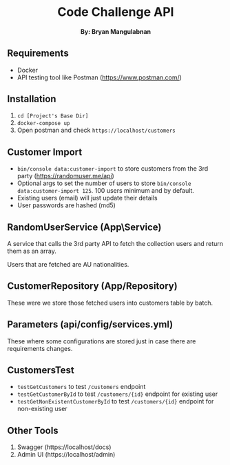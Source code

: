 <h1 align="center">Code Challenge API</h1>
<h4 align="center">By: Bryan Mangulabnan</h4>

## Requirements
- Docker
- API testing tool like Postman (https://www.postman.com/)

## Installation
1. `cd [Project's Base Dir]`
2. `docker-compose up`
3. Open postman and check `https://localhost/customers`

## Customer Import
- `bin/console data:customer-import` to store customers from the 3rd party (https://randomuser.me/api)
- Optional args to set the number of users to store `bin/console data:customer-import 125`. 100 users minimum and by default.
- Existing users (email) will just update their details
- User passwords are hashed (md5)

## RandomUserService (App\Service)
A service that calls the 3rd party API to fetch the collection users and return them as an array.

Users that are fetched are AU nationalities.

## CustomerRepository (App/Repository)
These were we store those fetched users into customers table by batch.

## Parameters (api/config/services.yml)
These where some configurations are stored just in case there are requirements changes.

## CustomersTest
- `testGetCustomers` to test `/customers` endpoint
- `testGetCustomerById` to test `/customers/{id}` endpoint for existing user
- `testGetNonExistentCustomerById` to test `/customers/{id}` endpoint for non-existing user

## Other Tools
1. Swagger (https://localhost/docs)
2. Admin UI (https://localhost/admin)
